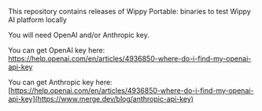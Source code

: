 This repository contains releases of Wippy Portable: binaries to test Wippy AI platform locally

You will need OpenAI and/or Anthropic key.

You can get OpenAI key here: https://help.openai.com/en/articles/4936850-where-do-i-find-my-openai-api-key

You can get Anthropic key here: [https://help.openai.com/en/articles/4936850-where-do-i-find-my-openai-api-key](https://www.merge.dev/blog/anthropic-api-key)

